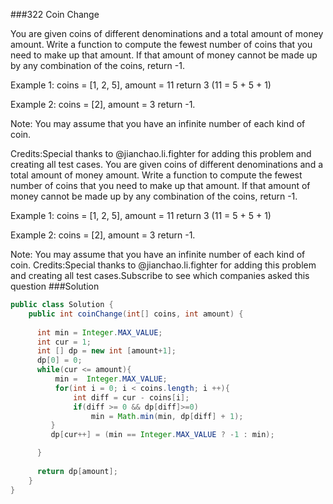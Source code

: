 ###322 Coin Change

You are given coins of different denominations and a total amount of money amount. Write a function to compute the fewest number of coins that you need to make up that amount. If that amount of money cannot be made up by any combination of the coins, return -1.


Example 1:
coins = [1, 2, 5], amount = 11
return 3 (11 = 5 + 5 + 1)


Example 2:
coins = [2], amount = 3
return -1.


Note:
You may assume that you have an infinite number of each kind of coin.

Credits:Special thanks to @jianchao.li.fighter for adding this problem and creating all test cases.
You are given coins of different denominations and a total amount of money amount. Write a function to compute the fewest number of coins that you need to make up that amount. If that amount of money cannot be made up by any combination of the coins, return -1.

Example 1:
coins = [1, 2, 5], amount = 11
return 3 (11 = 5 + 5 + 1)

Example 2:
coins = [2], amount = 3
return -1.

Note:
You may assume that you have an infinite number of each kind of coin.
Credits:Special thanks to @jianchao.li.fighter for adding this problem and creating all test cases.Subscribe to see which companies asked this question
###Solution
```java
public class Solution {
    public int coinChange(int[] coins, int amount) {
      
      int min = Integer.MAX_VALUE;
      int cur = 1;
      int [] dp = new int [amount+1];
      dp[0] = 0;
      while(cur <= amount){
          min =  Integer.MAX_VALUE;
          for(int i = 0; i < coins.length; i ++){
              int diff = cur - coins[i];
              if(diff >= 0 && dp[diff]>=0)
                  min = Math.min(min, dp[diff] + 1);
         }
         dp[cur++] = (min == Integer.MAX_VALUE ? -1 : min);

      }
      
      return dp[amount];
    }
}